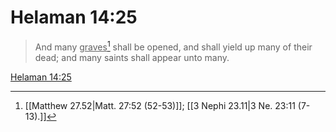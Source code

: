 # Helaman 14:25

> And many <u>graves</u>[^a] shall be opened, and shall yield up many of their dead; and many saints shall appear unto many.

[Helaman 14:25](https://www.churchofjesuschrist.org/study/scriptures/bofm/hel/14?lang=eng&id=p25#p25)


[^a]: [[Matthew 27.52|Matt. 27:52 (52-53)]]; [[3 Nephi 23.11|3 Ne. 23:11 (7-13).]]
